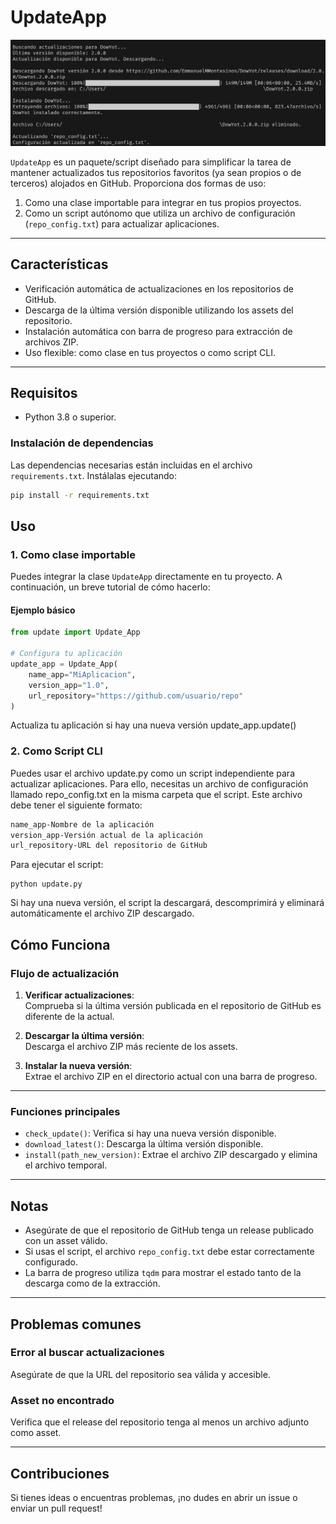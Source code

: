 # **UpdateApp**

![Update_App](Update_App.jpg)

`UpdateApp` es un paquete/script diseñado para simplificar la tarea de mantener actualizados tus repositorios favoritos (ya sean propios o de terceros) alojados en GitHub. Proporciona dos formas de uso:
1. Como una clase importable para integrar en tus propios proyectos.
2. Como un script autónomo que utiliza un archivo de configuración (`repo_config.txt`) para actualizar aplicaciones.

---

## **Características**
- Verificación automática de actualizaciones en los repositorios de GitHub.
- Descarga de la última versión disponible utilizando los assets del repositorio.
- Instalación automática con barra de progreso para extracción de archivos ZIP.
- Uso flexible: como clase en tus proyectos o como script CLI.

---

## **Requisitos**
- Python 3.8 o superior.

### **Instalación de dependencias**
Las dependencias necesarias están incluidas en el archivo `requirements.txt`. Instálalas ejecutando:

```bash
pip install -r requirements.txt
```

## **Uso**

### **1. Como clase importable**

Puedes integrar la clase `UpdateApp` directamente en tu proyecto. A continuación, un breve tutorial de cómo hacerlo:

#### **Ejemplo básico**

```python
from update import Update_App

# Configura tu aplicación
update_app = Update_App(
    name_app="MiAplicacion",
    version_app="1.0",
    url_repository="https://github.com/usuario/repo"
)
```
Actualiza tu aplicación si hay una nueva versión
update_app.update()

### 2. Como Script CLI
Puedes usar el archivo update.py como un script independiente para actualizar aplicaciones. Para ello, necesitas un archivo de configuración llamado repo_config.txt en la misma carpeta que el script. Este archivo debe tener el siguiente formato:

```txt
name_app-Nombre de la aplicación
version_app-Versión actual de la aplicación
url_repository-URL del repositorio de GitHub
```

Para ejecutar el script:
```bach
python update.py
```
Si hay una nueva versión, el script la descargará, descomprimirá y eliminará automáticamente el archivo ZIP descargado.

## **Cómo Funciona**

### **Flujo de actualización**

1. **Verificar actualizaciones**:  
   Comprueba si la última versión publicada en el repositorio de GitHub es diferente de la actual.

2. **Descargar la última versión**:  
   Descarga el archivo ZIP más reciente de los assets.

3. **Instalar la nueva versión**:  
   Extrae el archivo ZIP en el directorio actual con una barra de progreso.

---

### **Funciones principales**

- `check_update()`: Verifica si hay una nueva versión disponible.
- `download_latest()`: Descarga la última versión disponible.
- `install(path_new_version)`: Extrae el archivo ZIP descargado y elimina el archivo temporal.

---

## **Notas**

- Asegúrate de que el repositorio de GitHub tenga un release publicado con un asset válido.
- Si usas el script, el archivo `repo_config.txt` debe estar correctamente configurado.
- La barra de progreso utiliza `tqdm` para mostrar el estado tanto de la descarga como de la extracción.

---

## **Problemas comunes**

### **Error al buscar actualizaciones**

Asegúrate de que la URL del repositorio sea válida y accesible.

### **Asset no encontrado**

Verifica que el release del repositorio tenga al menos un archivo adjunto como asset.

---

## **Contribuciones**

Si tienes ideas o encuentras problemas, ¡no dudes en abrir un issue o enviar un pull request!
